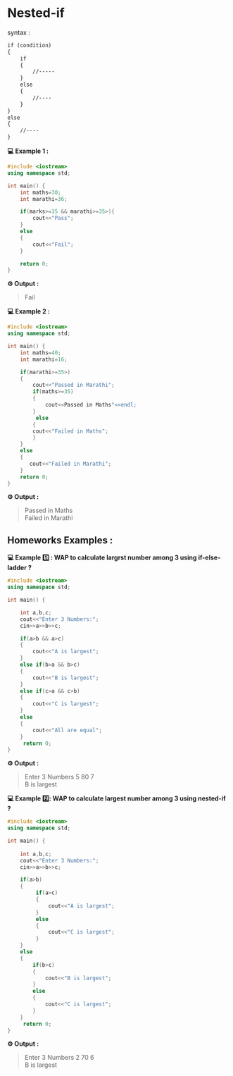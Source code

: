# Nested-if

syntax : 

```html
if (condition)
{
    if
    {
        //-----
    }
    else
    {
        //----
    }
}
else
{
    //----
}
```

**💻 Example 1 :**
```cpp
#include <iostream>
using namespace std;

int main() {
    int maths=30;
    int marathi=36;

    if(marks>=35 && marathi>=35>){
        cout<<"Pass";
    }
    else
    {
        cout<<"Fail";
    }  

    return 0;
}
```
**⚙️ Output :**
>Fail

**💻 Example 2 :**
```cpp
#include <iostream>
using namespace std;

int main() {
    int maths=40;
    int marathi=16;

    if(marathi>=35>)
    {
        cout<<"Passed in Marathi";
        if(maths>=35)
        {
            cout<<Passed in Maths"<<endl;
        }
         else
        {
        cout<<"Failed in Maths";
        }  
    }
    else
    {
       cout<<"Failed in Marathi";
    }
    return 0;
}
```
**⚙️ Output :**
>Passed in Maths<br/>
Failed in Marathi

 ## Homeworks Examples :

**💻 Example 1️⃣ :  WAP to calculate largrst number among 3 using if-else-ladder ?**
```cpp
#include <iostream>
using namespace std;

int main() {

    int a,b,c;
    cout<<"Enter 3 Numbers:";
    cin>>a>>b>>c;

    if(a>b && a>c)
    {
        cout<<"A is largest";
    } 
    else if(b>a && b>c)
    {
        cout<<"B is largest";
    }
    else if(c>a && c>b)
    {
        cout<<"C is largest";
    } 
    else
    {
        cout<<"All are equal";
    }  
     return 0;
}
```
**⚙️ Output :**
>Enter 3 Numbers 5 80 7<br/>
B is largest

**💻 Example 2️⃣: WAP to calculate largest number among 3 using nested-if ?**
```cpp
#include <iostream>
using namespace std;

int main() {
    
    int a,b,c;
    cout<<"Enter 3 Numbers:";
    cin>>a>>b>>c;

    if(a>b)
    {
         if(a>c)
         {
             cout<<"A is largest";
         }
         else
         {
             cout<<"C is largest";
         }
    }
    else
    {
        if(b>c)
        {
            cout<<"B is largest";
        }
        else
        {
            cout<<"C is largest";
        }
    }
     return 0;
}
```
**⚙️ Output :**
>Enter 3 Numbers 2 70 6<br/>
B is largest